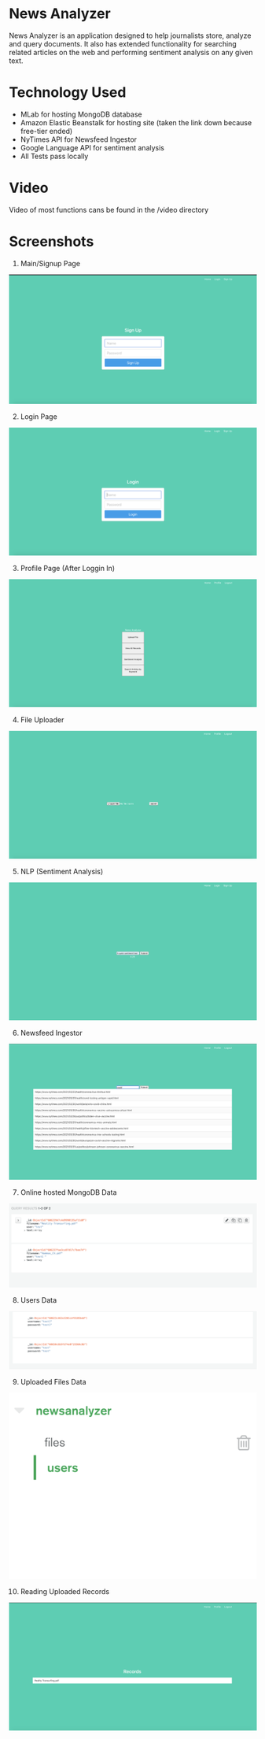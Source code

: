 # News Analyzer

News Analyzer is an application designed to help journalists store, analyze and query documents. It also has extended functionality for searching related articles on the web and performing sentiment analysis on any given text.

# Technology Used

- MLab for hosting MongoDB database
- Amazon Elastic Beanstalk for hosting site (taken the link down because free-tier ended)
- NyTimes API for Newsfeed Ingestor
- Google Language API for sentiment analysis
- All Tests pass locally

# Video

Video of most functions cans be found in the /video directory

# Screenshots

1. Main/Signup Page 

![Alt text](./screens/main.png?raw=true "Title")

2. Login Page

![Alt text](./screens/login.png?raw=true "Title")


3. Profile Page (After Loggin In)

![Alt text](./screens/profile.png?raw=true "Title")


4. File Uploader

![Alt text](./screens/fileuploader.png?raw=true "Title")


5. NLP (Sentiment Analysis)

![Alt text](./screens/nlp.png?raw=true "Title")


6. Newsfeed Ingestor

![Alt text](./screens/ingestor.png?raw=true "Title")

7. Online hosted MongoDB Data

![Alt text](./screens/db.png?raw=true "Title")


8. Users Data

![Alt text](./screens/users.png?raw=true "Title")


9. Uploaded Files Data

![Alt text](./screens/files.png?raw=true "Title")


10. Reading Uploaded Records

![Alt text](./screens/read.png?raw=true "Title")
